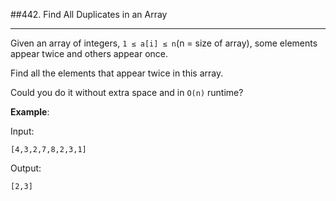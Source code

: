 ##442. Find All Duplicates in an Array

----

Given an array of integers, `1 ≤ a[i] ≤ n`(n = size of array), some elements appear twice and others appear once.

Find all the elements that appear twice in this array.

Could you do it without extra space and in `O(n)` runtime?

**Example**:

Input:

```
[4,3,2,7,8,2,3,1]
```

Output:

```
[2,3]
```
